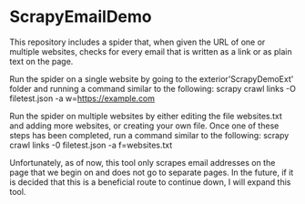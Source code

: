 # ScrapyEmailDemo
This repository includes a spider that, when given the URL of one or multiple websites, checks for every email that is written as a link or as plain text on the page. 

Run the spider on a single website by going to the exterior'ScrapyDemoExt' folder and running a command similar to the following: scrapy crawl links -O filetest.json -a w=https://example.com

Run the spider on multiple websites by either editing the file websites.txt and adding more websites, or creating your own file. Once one of these steps has been completed, run a command similar to the following: scrapy crawl links -0 filetest.json -a f=websites.txt

Unfortunately, as of now, this tool only scrapes email addresses on the page that we begin on and does not go to separate pages. In the future, if it is decided that this is a beneficial route to continue down, I will expand this tool.
